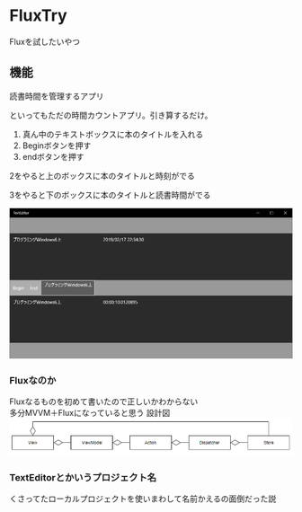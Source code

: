 # FluxTry

Fluxを試したいやつ

## 機能

読書時間を管理するアプリ

といってもただの時間カウントアプリ。引き算するだけ。

1. 真ん中のテキストボックスに本のタイトルを入れる
2. Beginボタンを押す
3. endボタンを押す

2をやると上のボックスに本のタイトルと時刻がでる

3をやると下のボックスに本のタイトルと読書時間がでる

![img](https://github.com/KoMMet/FluxTry/blob/master/doc/img/trymain.PNG "img")

### Fluxなのか

Fluxなるものを初めて書いたので正しいかわからない  
多分MVVM＋Fluxになっていると思う
設計図
![img](https://github.com/KoMMet/FluxTry/blob/master/doc/img/diagram.PNG "img")

### TextEditorとかいうプロジェクト名

くさってたローカルプロジェクトを使いまわして名前かえるの面倒だった説
